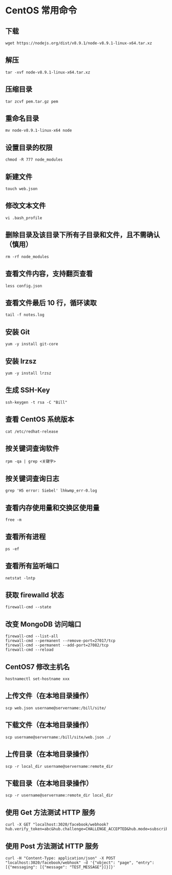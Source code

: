 # CentOS 常用命令

## 下载

```
wget https://nodejs.org/dist/v8.9.1/node-v8.9.1-linux-x64.tar.xz
```

## 解压

```
tar -xvf node-v8.9.1-linux-x64.tar.xz
```

## 压缩目录

```
tar zcvf pem.tar.gz pem
```

## 重命名目录

```
mv node-v8.9.1-linux-x64 node
```

## 设置目录的权限

```
chmod -R 777 node_modules
```

## 新建文件

```
touch web.json
```

## 修改文本文件

```
vi .bash_profile
```

## 删除目录及该目录下所有子目录和文件，且不需确认（慎用）

```
rm -rf node_modules
```

## 查看文件内容，支持翻页查看

```
less config.json
```

## 查看文件最后 10 行，循环读取

```
tail -f notes.log
```

## 安装 Git

```
yum -y install git-core
```

## 安装 lrzsz

```
yum -y install lrzsz
```

## 生成 SSH-Key

```
ssh-keygen -t rsa -C "Bill"
```

## 查看 CentOS 系统版本

```
cat /etc/redhat-release
```

## 按关键词查询软件

```
rpm -qa | grep <关键字>
```

## 按关键词查询日志

```
grep 'H5 error: Siebel' lhkwmp_err-0.log
```

## 查看内存使用量和交换区使用量

```
free -m
```

## 查看所有进程

```
ps -ef
```

## 查看所有监听端口

```
netstat -lntp
```

## 获取 firewalld 状态

```
firewall-cmd --state
```

## 改变 MongoDB 访问端口

```
firewall-cmd --list-all
firewall-cmd --permanent --remove-port=27017/tcp
firewall-cmd --permanent --add-port=27082/tcp
firewall-cmd --reload
```

## CentOS7 修改主机名

```
hostnamectl set-hostname xxx
```

## 上传文件（在本地目录操作）

```
scp web.json username@servername:/bill/site/
```

## 下载文件（在本地目录操作）

```
scp username@servername:/bill/site/web.json ./
```

## 上传目录（在本地目录操作）

```
scp -r local_dir username@servername:remote_dir
```

## 下载目录（在本地目录操作）

```
scp -r username@servername:remote_dir local_dir
```

## 使用 Get 方法测试 HTTP 服务

```
curl -X GET "localhost:3020/facebook/webhook?hub.verify_token=abc&hub.challenge=CHALLENGE_ACCEPTED&hub.mode=subscribe"
```

## 使用 Post 方法测试 HTTP 服务

```
curl -H "Content-Type: application/json" -X POST "localhost:3020/facebook/webhook" -d '{"object": "page", "entry": [{"messaging": [{"message": "TEST_MESSAGE"}]}]}'
```
